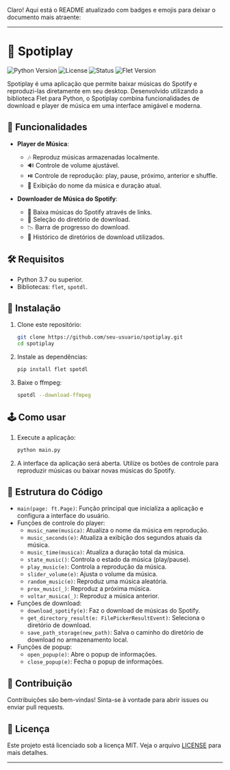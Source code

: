 Claro! Aqui está o README atualizado com badges e emojis para deixar o documento mais atraente:

---

# 🎵 Spotiplay

![Python Version](https://img.shields.io/badge/Python-3.7%2B-blue)
![License](https://img.shields.io/badge/License-MIT-green)
![Status](https://img.shields.io/badge/Status-Active-brightgreen)
![Flet Version](https://img.shields.io/badge/Flet-0.2.2-blueviolet)

Spotiplay é uma aplicação que permite baixar músicas do Spotify e reproduzi-las diretamente em seu desktop. Desenvolvido utilizando a biblioteca Flet para Python, o Spotiplay combina funcionalidades de download e player de música em uma interface amigável e moderna.

## 🌟 Funcionalidades

- **Player de Música**:
  - 🎶 Reproduz músicas armazenadas localmente.
  - 🔊 Controle de volume ajustável.
  - ⏯️ Controle de reprodução: play, pause, próximo, anterior e shuffle.
  - 📜 Exibição do nome da música e duração atual.

- **Downloader de Música do Spotify**:
  - 🔗 Baixa músicas do Spotify através de links.
  - 📂 Seleção do diretório de download.
  - 📉 Barra de progresso do download.
  - 📜 Histórico de diretórios de download utilizados.

## 🛠️ Requisitos

- Python 3.7 ou superior.
- Bibliotecas: `flet`, `spotdl`.

## 🚀 Instalação

1. Clone este repositório:
   ```bash
   git clone https://github.com/seu-usuario/spotiplay.git
   cd spotiplay
   ```

2. Instale as dependências:
   ```bash
   pip install flet spotdl
   ```

2. Baixe o ffmpeg:
   ```bash
   spotdl --download-ffmpeg
   ```

## 🕹️ Como usar

1. Execute a aplicação:
   ```bash
   python main.py
   ```

2. A interface da aplicação será aberta. Utilize os botões de controle para reproduzir músicas ou baixar novas músicas do Spotify.

## 📂 Estrutura do Código

- `main(page: ft.Page)`: Função principal que inicializa a aplicação e configura a interface do usuário.
- Funções de controle do player:
  - `music_name(musica)`: Atualiza o nome da música em reprodução.
  - `music_seconds(e)`: Atualiza a exibição dos segundos atuais da música.
  - `music_time(musica)`: Atualiza a duração total da música.
  - `state_music()`: Controla o estado da música (play/pause).
  - `play_music(e)`: Controla a reprodução da música.
  - `slider_volume(e)`: Ajusta o volume da música.
  - `random_music(e)`: Reproduz uma música aleatória.
  - `prox_music(_)`: Reproduz a próxima música.
  - `voltar_musica(_)`: Reproduz a música anterior.
- Funções de download:
  - `download_spotify(e)`: Faz o download de músicas do Spotify.
  - `get_directory_result(e: FilePickerResultEvent)`: Seleciona o diretório de download.
  - `save_path_storage(new_path)`: Salva o caminho do diretório de download no armazenamento local.
- Funções de popup:
  - `open_popup(e)`: Abre o popup de informações.
  - `close_popup(e)`: Fecha o popup de informações.

## 🤝 Contribuição

Contribuições são bem-vindas! Sinta-se à vontade para abrir issues ou enviar pull requests.

## 📄 Licença

Este projeto está licenciado sob a licença MIT. Veja o arquivo [LICENSE](LICENSE) para mais detalhes.

---
